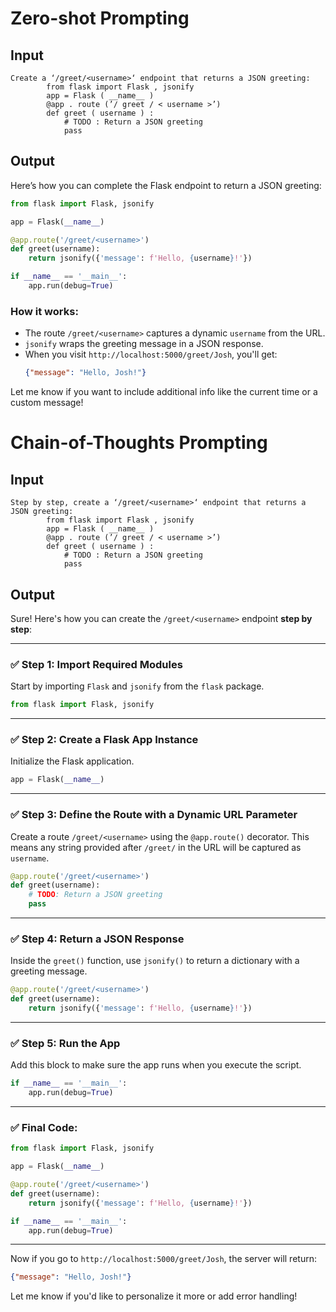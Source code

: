 # Zero-shot Prompting

## Input 
    Create a ‘/greet/<username>‘ endpoint that returns a JSON greeting:
            from flask import Flask , jsonify
            app = Flask ( __name__ )
            @app . route (’/ greet / < username >’)
            def greet ( username ) :
                # TODO : Return a JSON greeting
                pass


## Output 
Here’s how you can complete the Flask endpoint to return a JSON greeting:

```python
from flask import Flask, jsonify

app = Flask(__name__)

@app.route('/greet/<username>')
def greet(username):
    return jsonify({'message': f'Hello, {username}!'})

if __name__ == '__main__':
    app.run(debug=True)
```

### How it works:
- The route `/greet/<username>` captures a dynamic `username` from the URL.
- `jsonify` wraps the greeting message in a JSON response.
- When you visit `http://localhost:5000/greet/Josh`, you'll get:
  ```json
  {"message": "Hello, Josh!"}
  ```

Let me know if you want to include additional info like the current time or a custom message!

# Chain-of-Thoughts Prompting

## Input 
    Step by step, create a ‘/greet/<username>‘ endpoint that returns a JSON greeting:
            from flask import Flask , jsonify
            app = Flask ( __name__ )
            @app . route (’/ greet / < username >’)
            def greet ( username ) :
                # TODO : Return a JSON greeting
                pass
    
## Output 
Sure! Here's how you can create the `/greet/<username>` endpoint **step by step**:

---

### ✅ **Step 1: Import Required Modules**
Start by importing `Flask` and `jsonify` from the `flask` package.

```python
from flask import Flask, jsonify
```

---

### ✅ **Step 2: Create a Flask App Instance**
Initialize the Flask application.

```python
app = Flask(__name__)
```

---

### ✅ **Step 3: Define the Route with a Dynamic URL Parameter**
Create a route `/greet/<username>` using the `@app.route()` decorator. This means any string provided after `/greet/` in the URL will be captured as `username`.

```python
@app.route('/greet/<username>')
def greet(username):
    # TODO: Return a JSON greeting
    pass
```

---

### ✅ **Step 4: Return a JSON Response**
Inside the `greet()` function, use `jsonify()` to return a dictionary with a greeting message.

```python
@app.route('/greet/<username>')
def greet(username):
    return jsonify({'message': f'Hello, {username}!'})
```

---

### ✅ **Step 5: Run the App**
Add this block to make sure the app runs when you execute the script.

```python
if __name__ == '__main__':
    app.run(debug=True)
```

---

### ✅ **Final Code:**

```python
from flask import Flask, jsonify

app = Flask(__name__)

@app.route('/greet/<username>')
def greet(username):
    return jsonify({'message': f'Hello, {username}!'})

if __name__ == '__main__':
    app.run(debug=True)
```

---

Now if you go to `http://localhost:5000/greet/Josh`, the server will return:

```json
{"message": "Hello, Josh!"}
```

Let me know if you'd like to personalize it more or add error handling!